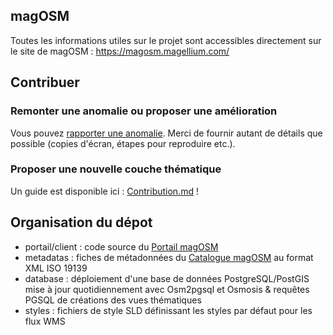 ## magOSM
Toutes les informations utiles sur le projet sont accessibles directement sur le site de magOSM  : https://magosm.magellium.com/

## Contribuer

### Remonter une anomalie ou proposer une amélioration
Vous pouvez [rapporter une anomalie](https://github.com/magellium/magosm/issues/new). Merci de fournir autant de détails que possible (copies d'écran, étapes pour reproduire etc.).

### Proposer une nouvelle couche thématique
Un guide est disponible ici : [Contribution.md](/blob/master/Contribution.md) !

## Organisation du dépot
 * portail/client : code source du [Portail magOSM](http://magosm.magellium.com/portail/)
 * metadatas : fiches de métadonnées du [Catalogue magOSM](http://open.isogeo.com/s/6da366a3991f4d42aa9d2a8f58a73af1/pHUOzxi2EayRSGnbHCbdZOXzQGN80) au format XML ISO 19139
 * database : déploiement d'une base de données PostgreSQL/PostGIS mise à jour quotidiennement avec Osm2pgsql et Osmosis & requêtes PGSQL de créations des vues thématiques
 * styles : fichiers de style SLD définissant les styles par défaut pour les flux WMS